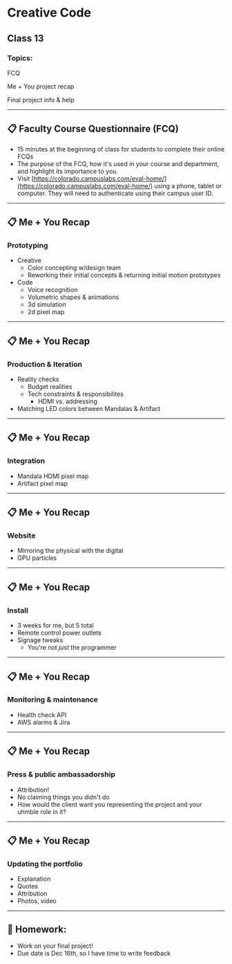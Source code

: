 # Creative Code

## Class 13

### Topics:

FCQ

Me + You project recap

Final project info & help

---

## 📋 Faculty Course Questionnaire (FCQ)

* 15 minutes at the beginning of class for students to complete their online FCQs
* The purpose of the FCQ, how it's used in your course and department, and highlight its importance to you.
* Visit [https://colorado.campuslabs.com/eval-home/](https://colorado.campuslabs.com/eval-home/) using a phone, tablet or computer. They will need to authenticate using their campus user ID.

---

## 📋 Me + You Recap

### Prototyping

* Creative
  * Color concepting w/design team
  * Reworking their initial concepts & returning initial motion prototypes
* Code
  * Voice recognition
  * Volumetric shapes & animations
  * 3d simulation
  * 2d pixel map

---

## 📋 Me + You Recap

### Production & Iteration

* Reality checks
  * Budget realities
  * Tech constraints & responsibilites
    * HDMI vs. addressing
* Matching LED colors between Mandalas & Artifact

---

## 📋 Me + You Recap

### Integration

* Mandala HDMI pixel map
* Artifact pixel map

---

## 📋 Me + You Recap

### Website

* Mirroring the physical with the digital
* GPU particles

---

## 📋 Me + You Recap

### Install

* 3 weeks for me, but 5 total
* Remote control power outlets
* Signage tweaks
  * You're not *just* the programmer

---

## 📋 Me + You Recap

### Monitoring & maintenance

* Health check API
* AWS alarms & Jira

---

## 📋 Me + You Recap

### Press & public ambassadorship

* Attribution!
* No claiming things you didn't do
* How would the client want you representing the project and your uhmble role in it?

---

## 📋 Me + You Recap

### Updating the portfolio

* Explanation
* Quotes
* Attribution
* Photos, video

---

## 📝 Homework:

* Work on your final project!
* Due date is Dec 16th, so I have time to write feedback



